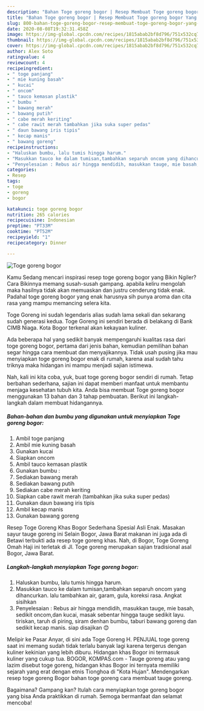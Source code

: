 ```yaml
---
description: "Bahan Toge goreng bogor | Resep Membuat Toge goreng bogor Yang Enak Dan Mudah"
title: "Bahan Toge goreng bogor | Resep Membuat Toge goreng bogor Yang Enak Dan Mudah"
slug: 800-bahan-toge-goreng-bogor-resep-membuat-toge-goreng-bogor-yang-enak-dan-mudah
date: 2020-08-08T19:32:31.458Z
image: https://img-global.cpcdn.com/recipes/1815abab2bf8d796/751x532cq70/toge-goreng-bogor-foto-resep-utama.jpg
thumbnail: https://img-global.cpcdn.com/recipes/1815abab2bf8d796/751x532cq70/toge-goreng-bogor-foto-resep-utama.jpg
cover: https://img-global.cpcdn.com/recipes/1815abab2bf8d796/751x532cq70/toge-goreng-bogor-foto-resep-utama.jpg
author: Alex Soto
ratingvalue: 4
reviewcount: 4
recipeingredient:
- " toge panjang"
- " mie kuning basah"
- " kucai"
- " oncom"
- " tauco kemasan plastik"
- " bumbu "
- " bawang merah"
- " bawang putih"
- " cabe merah keriting"
- " cabe rawit merah tambahkan jika suka super pedas"
- " daun bawang iris tipis"
- " kecap manis"
- " bawang goreng"
recipeinstructions:
- "Haluskan bumbu, lalu tumis hingga harum."
- "Masukkan tauco ke dalam tumisan,tambahkan separuh oncom yang dihancurkan. lalu tambahkan air, garam, gula, koreksi rasa. Angkat sisihkan"
- "Penyelesaian : Rebus air hingga mendidih, masukkan tauge, mie basah, sedikit oncom,dan kucai, masak sebentar hingga tauge sedikit layu. tiriskan, taruh di piring, siram denhan bumbu, taburi bawang goreng dan sedikit kecap manis. siap disajikan 😊"
categories:
- Resep
tags:
- toge
- goreng
- bogor

katakunci: toge goreng bogor 
nutrition: 265 calories
recipecuisine: Indonesian
preptime: "PT33M"
cooktime: "PT52M"
recipeyield: "1"
recipecategory: Dinner

---
```



![Toge goreng bogor](https://img-global.cpcdn.com/recipes/1815abab2bf8d796/751x532cq70/toge-goreng-bogor-foto-resep-utama.jpg)

Kamu Sedang mencari inspirasi resep toge goreng bogor yang Bikin Ngiler? Cara Bikinnya memang susah-susah gampang. apabila keliru mengolah maka hasilnya tidak akan memuaskan dan justru cenderung tidak enak. Padahal toge goreng bogor yang enak harusnya sih punya aroma dan cita rasa yang mampu memancing selera kita.

Toge Goreng ini sudah legendaris alias sudah lama sekali dan sekarang sudah generasi kedua. Toge Goreng ini sendiri berada di belakang di Bank CIMB Niaga. Kota Bogor terkenal akan kekayaan kuliner.

Ada beberapa hal yang sedikit banyak mempengaruhi kualitas rasa dari toge goreng bogor, pertama dari jenis bahan, kemudian pemilihan bahan segar hingga cara membuat dan menyajikannya. Tidak usah pusing jika mau menyiapkan toge goreng bogor enak di rumah, karena asal sudah tahu triknya maka hidangan ini mampu menjadi sajian istimewa.


Nah, kali ini kita coba, yuk, buat toge goreng bogor sendiri di rumah. Tetap berbahan sederhana, sajian ini dapat memberi manfaat untuk membantu menjaga kesehatan tubuh kita. Anda bisa membuat Toge goreng bogor menggunakan 13 bahan dan 3 tahap pembuatan. Berikut ini langkah-langkah dalam membuat hidangannya.

<!--inarticleads1-->

##### Bahan-bahan dan bumbu yang digunakan untuk menyiapkan Toge goreng bogor:

1. Ambil  toge panjang
1. Ambil  mie kuning basah
1. Gunakan  kucai
1. Siapkan  oncom
1. Ambil  tauco kemasan plastik
1. Gunakan  bumbu :
1. Sediakan  bawang merah
1. Sediakan  bawang putih
1. Sediakan  cabe merah keriting
1. Siapkan  cabe rawit merah (tambahkan jika suka super pedas)
1. Gunakan  daun bawang iris tipis
1. Ambil  kecap manis
1. Gunakan  bawang goreng


Resep Toge Goreng Khas Bogor Sederhana Spesial Asli Enak. Masakan sayur tauge goreng ini Selain Bogor, Jawa Barat makanan ini juga ada di Betawi terbukti ada resep toge goreng khas. Nah, di Bogor, Toge Goreng Omah Haji ini terletak di Jl. Toge goreng merupakan sajian tradisional asal Bogor, Jawa Barat. 

<!--inarticleads2-->

##### Langkah-langkah menyiapkan Toge goreng bogor:

1. Haluskan bumbu, lalu tumis hingga harum.
1. Masukkan tauco ke dalam tumisan,tambahkan separuh oncom yang dihancurkan. lalu tambahkan air, garam, gula, koreksi rasa. Angkat sisihkan
1. Penyelesaian : Rebus air hingga mendidih, masukkan tauge, mie basah, sedikit oncom,dan kucai, masak sebentar hingga tauge sedikit layu. tiriskan, taruh di piring, siram denhan bumbu, taburi bawang goreng dan sedikit kecap manis. siap disajikan 😊


Melipir ke Pasar Anyar, di sini ada Toge Goreng H. PENJUAL toge goreng saat ini memang sudah tidak terlalu banyak lagi karena tergerus dengan kuliner kekinian yang lebih diburu. Hidangan khas Bogor ini termasuk kuliner yang cukup tua. BOGOR, KOMPAS.com - Tauge goreng atau yang lazim disebut toge goreng, hidangan khas Bogor ini ternyata memiliki sejarah yang erat dengan etnis Tionghoa di &#34;Kota Hujan&#34;. Mendengarkan resep toge goreng Bogor bahan toge goreng cara membuat tauge goreng. 

Bagaimana? Gampang kan? Itulah cara menyiapkan toge goreng bogor yang bisa Anda praktikkan di rumah. Semoga bermanfaat dan selamat mencoba!
